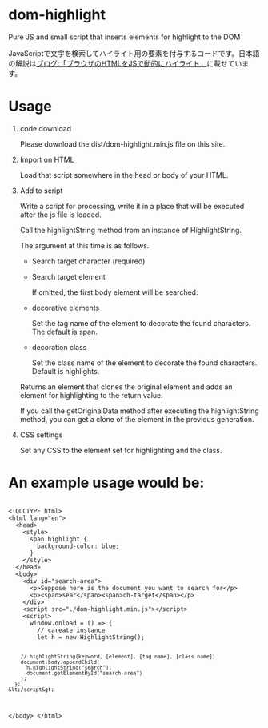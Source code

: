 # dom-highlight
Pure JS and small script that inserts elements for highlight to the DOM

JavaScriptで文字を検索してハイライト用の要素を付与するコードです。日本語の解説は[ブログ:「ブラウザのHTMLをJSで動的にハイライト」](https://nanbu.marune205.net/2022/12/html-highlight-with.html?m=1)に載せています。


# Usage

1. code download

   Please download the dist/dom-highlight.min.js file on this site.

2. Import on HTML

   Load that script somewhere in the head or body of your HTML.

3. Add to script

   Write a script for processing, write it in a place that will be executed after the js file is loaded.

   Call the highlightString method from an instance of HighlightString.

   The argument at this time is as follows.

   - Search target character (required)
   - Search target element
  
      If omitted, the first body element will be searched.

   - decorative elements
   
      Set the tag name of the element to decorate the found characters. The default is span.
      
   - decoration class

      Set the class name of the element to decorate the found characters. Default is highlights.

   Returns an element that clones the original element and adds an element for highlighting to the return value.

   If you call the getOriginalData method after executing the highlightString method, you can get a clone of the element in the previous generation.

4. CSS settings

     Set any CSS to the element set for highlighting and the class.

# An example usage would be:

<div><pre><code>
&lt;!DOCTYPE html&gt;
&lt;html lang="en"&gt;
  &lt;head&gt;
    &lt;style&gt;
      span.highlight {
        background-color: blue;
      }
    &lt;/style&gt;
  &lt;/head&gt;
  &lt;body&gt;
    &lt;div id="search-area"&gt;
      &lt;p&gt;Suppose here is the document you want to search for&lt;/p&gt;
      &lt;p&gt;&lt;span&gt;sear&lt;/span&gt;&lt;span&gt;ch-target&lt;/span&gt;&lt;/p&gt;
    &lt;/div&gt;
    &lt;script src="./dom-highlight.min.js"&gt;&lt;/script&gt;
    &lt;script&gt;
      window.onload = () =&gt; {
        // careate instance
        let h = new HighlightString();

        // highlightString(keyword, [element], [tag name], [class name])
        document.body.appendChild(
          h.highlightString("search"),
          document.getElementById("search-area")
        );
      };
    &lt;/script&gt;
  &lt;/body&gt;
&lt;/html&gt;</code></pre></div>

